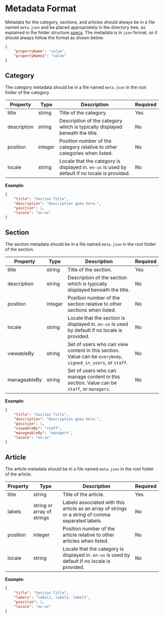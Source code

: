 # Metadata Format

Metadata for the category, sections, and articles should always be in a file named `meta.json` and be placed appropriately in the directory tree, as explained in the folder structure [specs](folder-structure.md). The metadata is in `json` format, so it should always follow the format as shown below:

```json
{
    "propertyName": "value",
    "propertyName2": "value"
}
```

## Category
The category metadata should be in a file named `meta.json` in the root folder of the category.

| Property    | Type    | Description                                                                                    | Required |
|-------------|---------|------------------------------------------------------------------------------------------------|----------|
| title       | string  | Title of the category.                                                                         | Yes      |
| description | string  | Description of the category which is typically displayed beneath the title.                    | No       |
| position    | integer | Position number of the category relative to other categories when listed.                      | No       |
| locale      | string  | Locale that the category is displayed in. `en-us` is used by default if no locale is provided. | No       |

**Example:**

```json
{
    "title": "Section Title",
    "description": "Description goes here.",
    "position": 1,
    "locale": "en-us"
}
```

## Section
The section metadata should be in a file named `meta.json` in the root folder of the section.

| Property     | Type    | Description                                                                                                 | Required |
|--------------|---------|-------------------------------------------------------------------------------------------------------------|----------|
| title        | string  | Title of the section.                                                                                       | Yes      |
| description  | string  | Description of the section which is typically displayed beneath the title.                                  | No       |
| position     | integer | Position number of the section relative to other sections when listed.                                      | No       |
| locale       | string  | Locale that the section is displayed in. `en-us` is used by default if no locale is provided.               | No       |
| viewableBy   | string  | Set of users who can view content in this section. Value can be `everybody`, `signed_in_users`, or `staff`. | No       |
| manageableBy | string  | Set of users who can manage content in this section. Value can be `staff`, or `managers`.                   | No       |

**Example:**

```json
{
    "title": "Section Title",
    "description": "Description goes here.",
    "position": 1,
    "viewableBy": "staff",
    "manageableBy": "managers",
    "locale": "en-us"
}
```

## Article
The article metadata should be in a file named `meta.json` in the root folder of the article.

| Property | Type                       | Description                                                                                       | Required |
|----------|----------------------------|---------------------------------------------------------------------------------------------------|----------|
| title    | string                     | Title of the article.                                                                             | Yes      |
| labels   | string or array of strings | Labels associated with this article as an array of strings or a string of comma separated labels. | No       |
| position | integer                    | Position number of the article relative to other articles when listed.                            | No       |
| locale   | string                     | Locale that the category is displayed in. `en-us` is used by default if no locale is provided.    | No       |

**Example:**

```json
{
    "title": "Section Title",
    "labels": "label1, label2, label3",
    "position": 1,
    "locale": "en-us"
}
```

